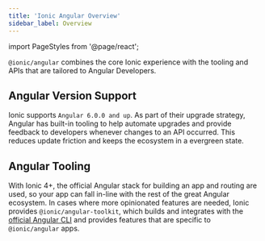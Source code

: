 ```yaml
---
title: 'Ionic Angular Overview'
sidebar_label: Overview
---
```


import PageStyles from '@page/react';

<head>
  <title>Ionic Angular Overview | Angular Version Support and Tooling</title>
  <meta name="description" content="@ionic/angular combines the Ionic experience with the tooling and APIs tailored to Angular Developers. Learn more about version support in our Angular Overview." />
</head>

<PageStyles>

`@ionic/angular` combines the core Ionic experience with the tooling and APIs that are tailored to Angular Developers.

## Angular Version Support

Ionic supports `Angular 6.0.0 and up`. As part of their upgrade strategy, Angular has built-in tooling to help automate upgrades and provide feedback to developers whenever changes to an API occurred. This reduces update friction and keeps the ecosystem in a evergreen state.

## Angular Tooling

With Ionic 4+, the official Angular stack for building an app and routing are used, so your app can fall in-line with the rest of the great Angular ecosystem. In cases where more opinionated features are needed, Ionic provides `@ionic/angular-toolkit`, which builds and integrates with the [official Angular CLI](https://angular.io/cli) and provides features that are specific to `@ionic/angular` apps.

</PageStyles>
